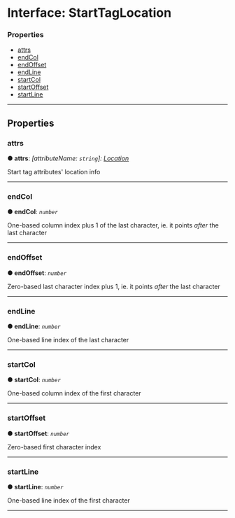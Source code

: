 # Interface: StartTagLocation

### Properties

* [attrs](#attrs)
* [endCol](#endcol)
* [endOffset](#endoffset)
* [endLine](#endline)
* [startCol](#startcol)
* [startOffset](#startoffset)
* [startLine](#startline)

---

## Properties

<a id="attrs"></a>

###  attrs

**● attrs**: *\[attributeName: `string`\]:&nbsp;[Location](location.md)*

Start tag attributes' location info

___
<a id="endcol"></a>

###  endCol

**● endCol**: *`number`*

One-based column index plus 1 of the last character, ie. it points *after* the last character

___
<a id="endoffset"></a>

###  endOffset

**● endOffset**: *`number`*

Zero-based last character index plus 1, ie. it points *after* the last character

___
<a id="endline"></a>

###  endLine

**● endLine**: *`number`*

One-based line index of the last character

___
<a id="startcol"></a>

###  startCol

**● startCol**: *`number`*

One-based column index of the first character

___
<a id="startoffset"></a>

###  startOffset

**● startOffset**: *`number`*

Zero-based first character index

___
<a id="startline"></a>

###  startLine

**● startLine**: *`number`*

One-based line index of the first character

___
